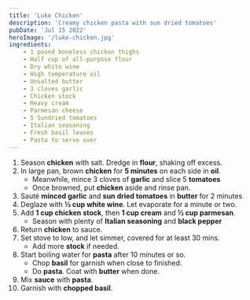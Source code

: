 ```yaml
---
title: 'Luke Chicken'
description: 'Creamy chicken pasta with sun dried tomatoes'
pubDate: 'Jul 15 2022'
heroImage: '/luke-chicken.jpg'
ingredients:
    - 1 pound boneless chicken thighs
    - Half cup of all-purpose flour
    - Dry white wine
    - High temperature oil
    - Unsalted butter
    - 3 cloves garlic
    - Chicken stock
    - Heavy cream
    - Parmesan cheese
    - 5 Sundried tomatoes
    - Italian seasoning
    - Fresh basil leaves
    - Pasta to serve over
---
```


1. Season **chicken** with salt. Dredge in **flour**, shaking off excess.
2. In large pan, brown **chicken** for **5 minutes** on each side in **oil**.
   - Meanwhile, mince 3 cloves of **garlic** and slice 5 **tomatoes**
   - Once browned, put **chicken** aside and rinse pan.
3. Sauté **minced garlic** and **sun dried tomatoes** in **butter** for 2 minutes
4. Deglaze with **½ cup white wine**. Let evaporate for a minute or two.
5. Add **1 cup chicken stock**, then **1 cup cream** and **½ cup parmesan**.
   - Season with plenty of **Italian seasoning** and **black pepper**
6. Return **chicken** to sauce.
7. Set stove to low, and let simmer, covered for at least 30 mins.
   - Add more **stock** if needed.
8. Start boiling water for **pasta** after 10 minutes or so.
   - Chop **basil** for garnish when close to finished.
   - Do **pasta**. Coat with **butter** when done.
9. Mix **sauce** with **pasta**.
10. Garnish with **chopped basil**.